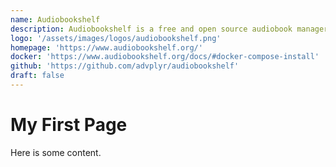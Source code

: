 ```yaml
---
name: Audiobookshelf
description: Audiobookshelf is a free and open source audiobook manager for your Mac, Windows, and Linux.
logo: '/assets/images/logos/audiobookshelf.png'
homepage: 'https://www.audiobookshelf.org/'
docker: 'https://www.audiobookshelf.org/docs/#docker-compose-install'
github: 'https://github.com/advplyr/audiobookshelf'
draft: false
---
```


# My First Page

Here is some content.